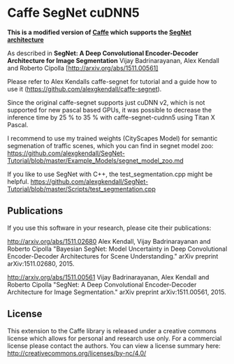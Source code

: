 # Caffe SegNet cuDNN5
**This is a modified version of [Caffe](https://github.com/BVLC/caffe) which supports the [SegNet architecture](http://mi.eng.cam.ac.uk/projects/segnet/)**

As described in **SegNet: A Deep Convolutional Encoder-Decoder Architecture for Image Segmentation** Vijay Badrinarayanan, Alex Kendall and Roberto Cipolla [http://arxiv.org/abs/1511.00561]

Please refer to Alex Kendalls caffe-segnet for tutorial and a guide how to use it (https://github.com/alexgkendall/caffe-segnet).

Since the original caffe-segnet supports just cuDNN v2, which is not supported for new pascal based GPUs, it was possible to decrease the inference time by 25 % to 35 % with caffe-segnet-cudnn5 using Titan X Pascal.

I recommend to use my trained weights (CityScapes Model) for semantic segmenation of traffic scenes, which you can find in segnet model zoo: https://github.com/alexgkendall/SegNet-Tutorial/blob/master/Example_Models/segnet_model_zoo.md

If you like to use SegNet with C++, the test_segmentation.cpp might be helpful. 
https://github.com/alexgkendall/SegNet-Tutorial/blob/master/Scripts/test_segmentation.cpp

## Publications

If you use this software in your research, please cite their publications:

http://arxiv.org/abs/1511.02680
Alex Kendall, Vijay Badrinarayanan and Roberto Cipolla "Bayesian SegNet: Model Uncertainty in Deep Convolutional Encoder-Decoder Architectures for Scene Understanding." arXiv preprint arXiv:1511.02680, 2015.

http://arxiv.org/abs/1511.00561
Vijay Badrinarayanan, Alex Kendall and Roberto Cipolla "SegNet: A Deep Convolutional Encoder-Decoder Architecture for Image Segmentation." arXiv preprint arXiv:1511.00561, 2015. 


## License

This extension to the Caffe library is released under a creative commons license which allows for personal and research use only. For a commercial license please contact the authors. You can view a license summary here:
http://creativecommons.org/licenses/by-nc/4.0/
